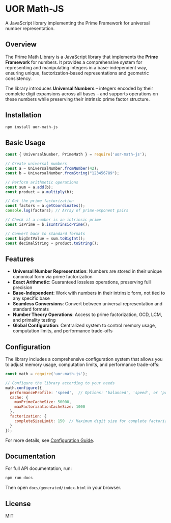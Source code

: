 # UOR Math-JS

A JavaScript library implementing the Prime Framework for universal number representation.

## Overview

The Prime Math Library is a JavaScript library that implements the **Prime Framework** for numbers. It provides a comprehensive system for representing and manipulating integers in a base-independent way, ensuring unique, factorization-based representations and geometric consistency.

The library introduces **Universal Numbers** – integers encoded by their complete digit expansions across all bases – and supports operations on these numbers while preserving their intrinsic prime factor structure.

## Installation

```bash
npm install uor-math-js
```

## Basic Usage

```javascript
const { UniversalNumber, PrimeMath } = require('uor-math-js');

// Create universal numbers
const a = UniversalNumber.fromNumber(42);
const b = UniversalNumber.fromString("123456789");

// Perform arithmetic operations
const sum = a.add(b);
const product = a.multiply(b);

// Get the prime factorization
const factors = a.getCoordinates();
console.log(factors); // Array of prime-exponent pairs

// Check if a number is an intrinsic prime
const isPrime = b.isIntrinsicPrime();

// Convert back to standard formats
const bigIntValue = sum.toBigInt();
const decimalString = product.toString();
```

## Features

- **Universal Number Representation**: Numbers are stored in their unique canonical form via prime factorization
- **Exact Arithmetic**: Guaranteed lossless operations, preserving full precision
- **Base-Independent**: Work with numbers in their intrinsic form, not tied to any specific base
- **Seamless Conversions**: Convert between universal representation and standard formats
- **Number Theory Operations**: Access to prime factorization, GCD, LCM, and primality testing
- **Global Configuration**: Centralized system to control memory usage, computation limits, and performance trade-offs

## Configuration

The library includes a comprehensive configuration system that allows you to adjust memory usage, computation limits, and performance trade-offs:

```javascript
const math = require('uor-math-js');

// Configure the library according to your needs
math.configure({
  performanceProfile: 'speed',  // Options: 'balanced', 'speed', or 'precision'
  cache: {
    maxPrimeCacheSize: 50000,
    maxFactorizationCacheSize: 1000
  },
  factorization: {
    completeSizeLimit: 150  // Maximum digit size for complete factorization
  }
});
```

For more details, see [Configuration Guide](docs/configuration.md).

## Documentation

For full API documentation, run:

```bash
npm run docs
```

Then open `docs/generated/index.html` in your browser.

## License

MIT